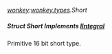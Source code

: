 _[wonkey](../../modules/wonkey/wonkey-module.md):[wonkey.types](../../modules/wonkey/wonkey-types.md).Short_
##### Struct Short Implements [IIntegral](../../modules/wonkey/wonkey-types-iintegral.md)
Primitive 16 bit short type.

